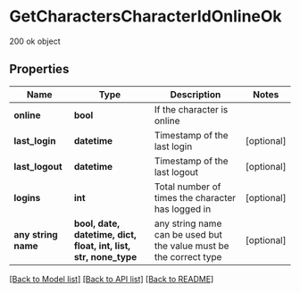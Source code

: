 # GetCharactersCharacterIdOnlineOk

200 ok object

## Properties
Name | Type | Description | Notes
------------ | ------------- | ------------- | -------------
**online** | **bool** | If the character is online | 
**last_login** | **datetime** | Timestamp of the last login | [optional] 
**last_logout** | **datetime** | Timestamp of the last logout | [optional] 
**logins** | **int** | Total number of times the character has logged in | [optional] 
**any string name** | **bool, date, datetime, dict, float, int, list, str, none_type** | any string name can be used but the value must be the correct type | [optional]

[[Back to Model list]](../README.md#documentation-for-models) [[Back to API list]](../README.md#documentation-for-api-endpoints) [[Back to README]](../README.md)


